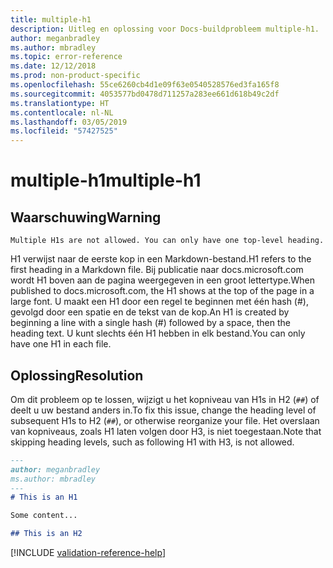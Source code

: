 ```yaml
---
title: multiple-h1
description: Uitleg en oplossing voor Docs-buildprobleem multiple-h1.
author: meganbradley
ms.author: mbradley
ms.topic: error-reference
ms.date: 12/12/2018
ms.prod: non-product-specific
ms.openlocfilehash: 55ce6260cb4d1e09f63e0540528576ed3fa165f8
ms.sourcegitcommit: 4053577bd0478d711257a283ee661d618b49c2df
ms.translationtype: HT
ms.contentlocale: nl-NL
ms.lasthandoff: 03/05/2019
ms.locfileid: "57427525"
---
```

# <a name="multiple-h1"></a><span data-ttu-id="4e79f-103">multiple-h1</span><span class="sxs-lookup"><span data-stu-id="4e79f-103">multiple-h1</span></span>

## <a name="warning"></a><span data-ttu-id="4e79f-104">Waarschuwing</span><span class="sxs-lookup"><span data-stu-id="4e79f-104">Warning</span></span>

`Multiple H1s are not allowed. You can only have one top-level heading.`

<span data-ttu-id="4e79f-105">H1 verwijst naar de eerste kop in een Markdown-bestand.</span><span class="sxs-lookup"><span data-stu-id="4e79f-105">H1 refers to the first heading in a Markdown file.</span></span> <span data-ttu-id="4e79f-106">Bij publicatie naar docs.microsoft.com wordt H1 boven aan de pagina weergegeven in een groot lettertype.</span><span class="sxs-lookup"><span data-stu-id="4e79f-106">When published to docs.microsoft.com, the H1 shows at the top of the page in a large font.</span></span> <span data-ttu-id="4e79f-107">U maakt een H1 door een regel te beginnen met één hash (#), gevolgd door een spatie en de tekst van de kop.</span><span class="sxs-lookup"><span data-stu-id="4e79f-107">An H1 is created by beginning a line with a single hash (#) followed by a space, then the heading text.</span></span> <span data-ttu-id="4e79f-108">U kunt slechts één H1 hebben in elk bestand.</span><span class="sxs-lookup"><span data-stu-id="4e79f-108">You can only have one H1 in each file.</span></span>

## <a name="resolution"></a><span data-ttu-id="4e79f-109">Oplossing</span><span class="sxs-lookup"><span data-stu-id="4e79f-109">Resolution</span></span>

<span data-ttu-id="4e79f-110">Om dit probleem op te lossen, wijzigt u het kopniveau van H1s in H2 (`##`) of deelt u uw bestand anders in.</span><span class="sxs-lookup"><span data-stu-id="4e79f-110">To fix this issue, change the heading level of subsequent H1s to H2 (`##`), or otherwise reorganize your file.</span></span> <span data-ttu-id="4e79f-111">Het overslaan van kopniveaus, zoals H1 laten volgen door H3, is niet toegestaan.</span><span class="sxs-lookup"><span data-stu-id="4e79f-111">Note that skipping heading levels, such as following H1 with H3, is not allowed.</span></span>

```markdown
---
author: meganbradley
ms.author: mbradley
---
# This is an H1

Some content...

## This is an H2
```

<!--make sure to add this file to your includes folder and verify the path-->
[!INCLUDE [validation-reference-help](includes/validation-reference-help.md)]